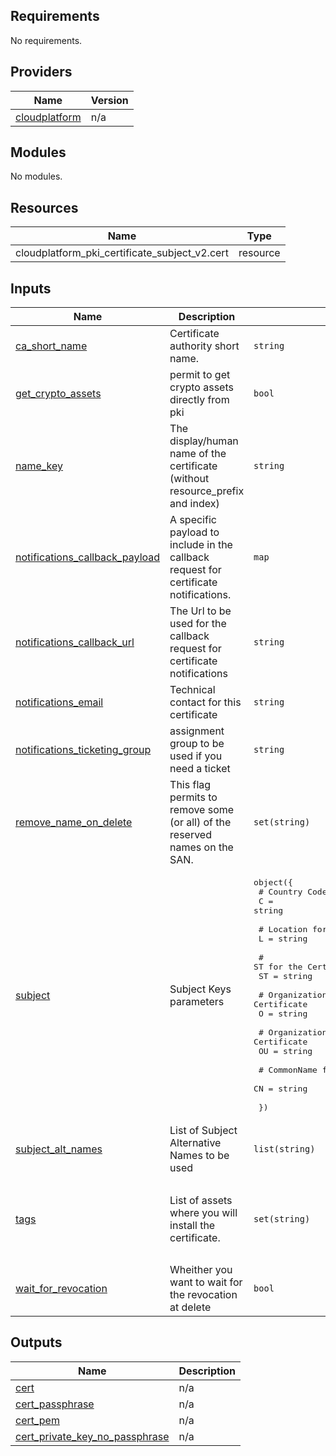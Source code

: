## Requirements

No requirements.

## Providers

| Name | Version |
|------|---------|
| <a name="provider_cloudplatform"></a> [cloudplatform](#provider\_cloudplatform) | n/a |

## Modules

No modules.

## Resources

| Name | Type |
|------|------|
| cloudplatform_pki_certificate_subject_v2.cert | resource |

## Inputs

| Name | Description | Type | Default | Required |
|------|-------------|------|---------|:--------:|
| <a name="input_ca_short_name"></a> [ca\_short\_name](#input\_ca\_short\_name) | Certificate authority short name. | `string` | n/a | yes |
| <a name="input_get_crypto_assets"></a> [get\_crypto\_assets](#input\_get\_crypto\_assets) | permit to get crypto assets directly from pki | `bool` | n/a | yes |
| <a name="input_name_key"></a> [name\_key](#input\_name\_key) | The display/human name of the certificate (without resource\_prefix and index) | `string` | n/a | yes |
| <a name="input_notifications_callback_payload"></a> [notifications\_callback\_payload](#input\_notifications\_callback\_payload) | A specific payload to include in the callback request for certificate notifications. | `map` | `{}` | no |
| <a name="input_notifications_callback_url"></a> [notifications\_callback\_url](#input\_notifications\_callback\_url) | The Url to be used for the callback request for certificate notifications | `string` | `"https://tf-pki-test.fr.world.socgen/testing"` | no |
| <a name="input_notifications_email"></a> [notifications\_email](#input\_notifications\_email) | Technical contact for this certificate | `string` | n/a | yes |
| <a name="input_notifications_ticketing_group"></a> [notifications\_ticketing\_group](#input\_notifications\_ticketing\_group) | assignment group to be used if you need a ticket | `string` | `"gts_par_mkt_sec_tsv"` | no |
| <a name="input_remove_name_on_delete"></a> [remove\_name\_on\_delete](#input\_remove\_name\_on\_delete) | This flag permits to remove some (or all) of the reserved names on the SAN. | `set(string)` | `[]` | no |
| <a name="input_subject"></a> [subject](#input\_subject) | Subject Keys parameters | <pre>object({<br>    # Country Code for the Certificate<br>    C = string<br><br>    # Location for the Certificate<br>    L = string<br><br>    # ST for the Certificate<br>    ST = string<br><br>    # Organization for the Certificate<br>    O = string<br><br>    # Organizational Unit for the Certificate<br>    OU = string<br><br>    # CommonName for the Certificate<br>    CN = string<br><br>  })</pre> | n/a | yes |
| <a name="input_subject_alt_names"></a> [subject\_alt\_names](#input\_subject\_alt\_names) | List of Subject Alternative Names to be used | `list(string)` | n/a | yes |
| <a name="input_tags"></a> [tags](#input\_tags) | List of assets where you will install the certificate. | `set(string)` | <pre>[<br>  "FQDN",<br>  "alias",<br>  "IPs",<br>  "IP:PORT"<br>]</pre> | no |
| <a name="input_wait_for_revocation"></a> [wait\_for\_revocation](#input\_wait\_for\_revocation) | Wheither you want to wait for the revocation at delete | `bool` | `false` | no |

## Outputs

| Name | Description |
|------|-------------|
| <a name="output_cert"></a> [cert](#output\_cert) | n/a |
| <a name="output_cert_passphrase"></a> [cert\_passphrase](#output\_cert\_passphrase) | n/a |
| <a name="output_cert_pem"></a> [cert\_pem](#output\_cert\_pem) | n/a |
| <a name="output_cert_private_key_no_passphrase"></a> [cert\_private\_key\_no\_passphrase](#output\_cert\_private\_key\_no\_passphrase) | n/a |
